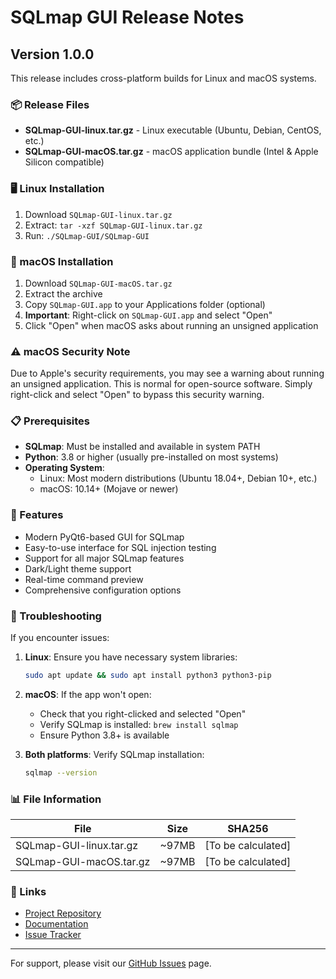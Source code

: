 # SQLmap GUI Release Notes

## Version 1.0.0

This release includes cross-platform builds for Linux and macOS systems.

### 📦 Release Files

- **SQLmap-GUI-linux.tar.gz** - Linux executable (Ubuntu, Debian, CentOS, etc.)
- **SQLmap-GUI-macOS.tar.gz** - macOS application bundle (Intel & Apple Silicon compatible)

### 🖥️ Linux Installation

1. Download `SQLmap-GUI-linux.tar.gz`
2. Extract: `tar -xzf SQLmap-GUI-linux.tar.gz`
3. Run: `./SQLmap-GUI/SQLmap-GUI`

### 🍎 macOS Installation

1. Download `SQLmap-GUI-macOS.tar.gz`
2. Extract the archive
3. Copy `SQLmap-GUI.app` to your Applications folder (optional)
4. **Important**: Right-click on `SQLmap-GUI.app` and select "Open"
5. Click "Open" when macOS asks about running an unsigned application

### ⚠️ macOS Security Note

Due to Apple's security requirements, you may see a warning about running an unsigned application. This is normal for open-source software. Simply right-click and select "Open" to bypass this security warning.

### 📋 Prerequisites

- **SQLmap**: Must be installed and available in system PATH
- **Python**: 3.8 or higher (usually pre-installed on most systems)
- **Operating System**: 
  - Linux: Most modern distributions (Ubuntu 18.04+, Debian 10+, etc.)
  - macOS: 10.14+ (Mojave or newer)

### 🔧 Features

- Modern PyQt6-based GUI for SQLmap
- Easy-to-use interface for SQL injection testing
- Support for all major SQLmap features
- Dark/Light theme support
- Real-time command preview
- Comprehensive configuration options

### 🐛 Troubleshooting

If you encounter issues:

1. **Linux**: Ensure you have necessary system libraries:
   ```bash
   sudo apt update && sudo apt install python3 python3-pip
   ```

2. **macOS**: If the app won't open:
   - Check that you right-clicked and selected "Open"
   - Verify SQLmap is installed: `brew install sqlmap`
   - Ensure Python 3.8+ is available

3. **Both platforms**: Verify SQLmap installation:
   ```bash
   sqlmap --version
   ```

### 📊 File Information

| File | Size | SHA256 |
|------|------|---------|
| SQLmap-GUI-linux.tar.gz | ~97MB | [To be calculated] |
| SQLmap-GUI-macOS.tar.gz | ~97MB | [To be calculated] |

### 🔗 Links

- [Project Repository](https://github.com/nanragav/SQLmap-GUI)
- [Documentation](https://github.com/nanragav/SQLmap-GUI/tree/main/docs)
- [Issue Tracker](https://github.com/nanragav/SQLmap-GUI/issues)

---

For support, please visit our [GitHub Issues](https://github.com/nanragav/SQLmap-GUI/issues) page.
